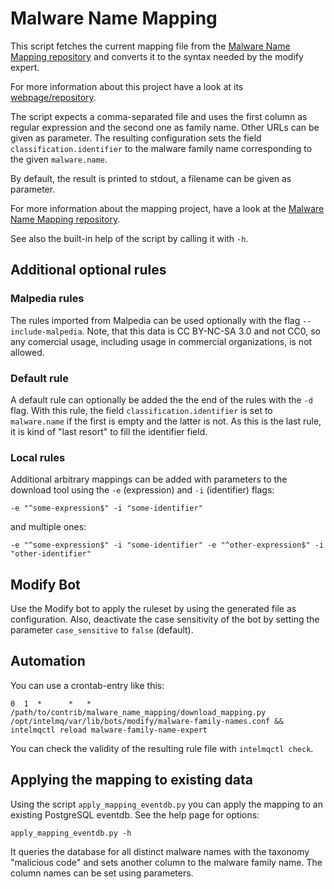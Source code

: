 Malware Name Mapping
====================

This script fetches the current mapping file from the [Malware Name Mapping repository](https://github.com/certtools/malware_name_mapping/raw/master/mapping.csv) and converts it to the syntax needed by the modify expert.

For more information about this project have a look at its [webpage/repository](https://github.com/certtools/malware_name_mapping).

The script expects a comma-separated file and uses the first column as regular expression and the second one as family name. Other URLs can be given as parameter.
The resulting configuration sets the field `classification.identifier` to the malware family name corresponding to the given `malware.name`.

By default, the result is printed to stdout, a filename can be given as parameter.

For more information about the mapping project, have a look at the [Malware Name Mapping repository](https://github.com/certtools/malware_name_mapping).

See also the built-in help of the script by calling it with `-h`.

Additional optional rules
----------------

### Malpedia rules

The rules imported from Malpedia can be used optionally with the flag `--include-malpedia`. Note, that this data is CC BY-NC-SA 3.0 and not CC0, so any comercial usage, including usage in commercial organizations, is not allowed.

### Default rule

A default rule can optionally be added the the end of the rules with the `-d` flag.
With this rule, the field `classification.identifier` is set to `malware.name` if the first is empty and the latter is not.
As this is the last rule, it is kind of "last resort" to fill the identifier field.

### Local rules

Additional arbitrary mappings can be added with parameters to the download tool using the `-e` (expression) and `-i` (identifier) flags:
```
-e "^some-expression$" -i "some-identifier"
```
and multiple ones:
```
-e "^some-expression$" -i "some-identifier" -e "^other-expression$" -i "other-identifier"
```

Modify Bot
----------

Use the Modify bot to apply the ruleset by using the generated file as configuration. Also, deactivate the case sensitivity of the bot by setting the parameter `case_sensitive` to `false` (default).

Automation
----------

You can use a crontab-entry like this:
```
0  1  *      *   *   /path/to/contrib/malware_name_mapping/download_mapping.py /opt/intelmq/var/lib/bots/modify/malware-family-names.conf && intelmqctl reload malware-family-name-expert
```
You can check the validity of the resulting rule file with `intelmqctl check`.

Applying the mapping to existing data
-------------------------------------

Using the script `apply_mapping_eventdb.py` you can apply the mapping to an existing PostgreSQL eventdb. See the help page for options:
```
apply_mapping_eventdb.py -h
```

It queries the database for all distinct malware names with the taxonomy "malicious code" and sets another column to the malware family name. The column names can be set using parameters.
